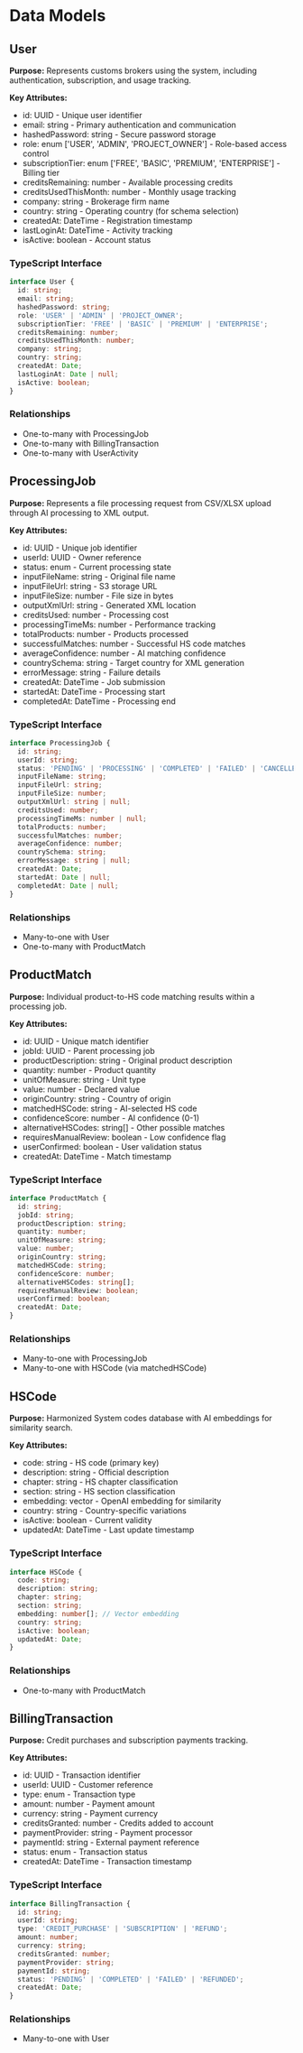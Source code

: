 # Data Models

## User

**Purpose:** Represents customs brokers using the system, including authentication, subscription, and usage tracking.

**Key Attributes:**
- id: UUID - Unique user identifier
- email: string - Primary authentication and communication
- hashedPassword: string - Secure password storage
- role: enum ['USER', 'ADMIN', 'PROJECT_OWNER'] - Role-based access control
- subscriptionTier: enum ['FREE', 'BASIC', 'PREMIUM', 'ENTERPRISE'] - Billing tier
- creditsRemaining: number - Available processing credits
- creditsUsedThisMonth: number - Monthly usage tracking
- company: string - Brokerage firm name
- country: string - Operating country (for schema selection)
- createdAt: DateTime - Registration timestamp
- lastLoginAt: DateTime - Activity tracking
- isActive: boolean - Account status

### TypeScript Interface
```typescript
interface User {
  id: string;
  email: string;
  hashedPassword: string;
  role: 'USER' | 'ADMIN' | 'PROJECT_OWNER';
  subscriptionTier: 'FREE' | 'BASIC' | 'PREMIUM' | 'ENTERPRISE';
  creditsRemaining: number;
  creditsUsedThisMonth: number;
  company: string;
  country: string;
  createdAt: Date;
  lastLoginAt: Date | null;
  isActive: boolean;
}
```

### Relationships
- One-to-many with ProcessingJob
- One-to-many with BillingTransaction
- One-to-many with UserActivity

## ProcessingJob

**Purpose:** Represents a file processing request from CSV/XLSX upload through AI processing to XML output.

**Key Attributes:**
- id: UUID - Unique job identifier
- userId: UUID - Owner reference
- status: enum - Current processing state
- inputFileName: string - Original file name
- inputFileUrl: string - S3 storage URL
- inputFileSize: number - File size in bytes
- outputXmlUrl: string - Generated XML location
- creditsUsed: number - Processing cost
- processingTimeMs: number - Performance tracking
- totalProducts: number - Products processed
- successfulMatches: number - Successful HS code matches
- averageConfidence: number - AI matching confidence
- countrySchema: string - Target country for XML generation
- errorMessage: string - Failure details
- createdAt: DateTime - Job submission
- startedAt: DateTime - Processing start
- completedAt: DateTime - Processing end

### TypeScript Interface
```typescript
interface ProcessingJob {
  id: string;
  userId: string;
  status: 'PENDING' | 'PROCESSING' | 'COMPLETED' | 'FAILED' | 'CANCELLED';
  inputFileName: string;
  inputFileUrl: string;
  inputFileSize: number;
  outputXmlUrl: string | null;
  creditsUsed: number;
  processingTimeMs: number | null;
  totalProducts: number;
  successfulMatches: number;
  averageConfidence: number;
  countrySchema: string;
  errorMessage: string | null;
  createdAt: Date;
  startedAt: Date | null;
  completedAt: Date | null;
}
```

### Relationships
- Many-to-one with User
- One-to-many with ProductMatch

## ProductMatch

**Purpose:** Individual product-to-HS code matching results within a processing job.

**Key Attributes:**
- id: UUID - Unique match identifier
- jobId: UUID - Parent processing job
- productDescription: string - Original product description
- quantity: number - Product quantity
- unitOfMeasure: string - Unit type
- value: number - Declared value
- originCountry: string - Country of origin
- matchedHSCode: string - AI-selected HS code
- confidenceScore: number - AI confidence (0-1)
- alternativeHSCodes: string[] - Other possible matches
- requiresManualReview: boolean - Low confidence flag
- userConfirmed: boolean - User validation status
- createdAt: DateTime - Match timestamp

### TypeScript Interface
```typescript
interface ProductMatch {
  id: string;
  jobId: string;
  productDescription: string;
  quantity: number;
  unitOfMeasure: string;
  value: number;
  originCountry: string;
  matchedHSCode: string;
  confidenceScore: number;
  alternativeHSCodes: string[];
  requiresManualReview: boolean;
  userConfirmed: boolean;
  createdAt: Date;
}
```

### Relationships
- Many-to-one with ProcessingJob
- Many-to-one with HSCode (via matchedHSCode)

## HSCode

**Purpose:** Harmonized System codes database with AI embeddings for similarity search.

**Key Attributes:**
- code: string - HS code (primary key)
- description: string - Official description
- chapter: string - HS chapter classification
- section: string - HS section classification
- embedding: vector - OpenAI embedding for similarity
- country: string - Country-specific variations
- isActive: boolean - Current validity
- updatedAt: DateTime - Last update timestamp

### TypeScript Interface
```typescript
interface HSCode {
  code: string;
  description: string;
  chapter: string;
  section: string;
  embedding: number[]; // Vector embedding
  country: string;
  isActive: boolean;
  updatedAt: Date;
}
```

### Relationships
- One-to-many with ProductMatch

## BillingTransaction

**Purpose:** Credit purchases and subscription payments tracking.

**Key Attributes:**
- id: UUID - Transaction identifier
- userId: UUID - Customer reference
- type: enum - Transaction type
- amount: number - Payment amount
- currency: string - Payment currency
- creditsGranted: number - Credits added to account
- paymentProvider: string - Payment processor
- paymentId: string - External payment reference
- status: enum - Transaction status
- createdAt: DateTime - Transaction timestamp

### TypeScript Interface
```typescript
interface BillingTransaction {
  id: string;
  userId: string;
  type: 'CREDIT_PURCHASE' | 'SUBSCRIPTION' | 'REFUND';
  amount: number;
  currency: string;
  creditsGranted: number;
  paymentProvider: string;
  paymentId: string;
  status: 'PENDING' | 'COMPLETED' | 'FAILED' | 'REFUNDED';
  createdAt: Date;
}
```

### Relationships
- Many-to-one with User

